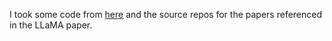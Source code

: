 I took some code from [here](https://kaggle.com/code/aisuko/llama-in-pytorch)
and the source repos for the papers referenced in the LLaMA paper.
